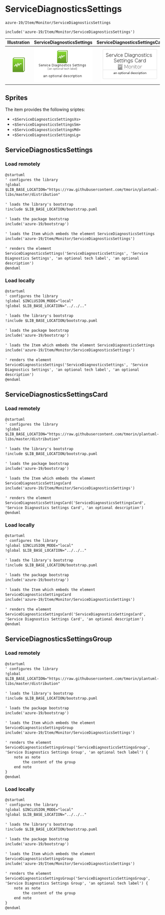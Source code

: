 # ServiceDiagnosticsSettings


```text
azure-19/Item/Monitor/ServiceDiagnosticsSettings
```

```text
include('azure-19/Item/Monitor/ServiceDiagnosticsSettings')
```



| Illustration | ServiceDiagnosticsSettings | ServiceDiagnosticsSettingsCard | ServiceDiagnosticsSettingsGroup |
| :---: | :---: | :---: | :---: |
| ![illustration for Illustration](../../../azure-19/Item/Monitor/ServiceDiagnosticsSettings.png) | ![illustration for ServiceDiagnosticsSettings](../../../azure-19/Item/Monitor/ServiceDiagnosticsSettings.Local.png) | ![illustration for ServiceDiagnosticsSettingsCard](../../../azure-19/Item/Monitor/ServiceDiagnosticsSettingsCard.Local.png) | ![illustration for ServiceDiagnosticsSettingsGroup](../../../azure-19/Item/Monitor/ServiceDiagnosticsSettingsGroup.Local.png) |



## Sprites
The item provides the following sriptes:

- `<$ServiceDiagnosticsSettingsXs>`
- `<$ServiceDiagnosticsSettingsSm>`
- `<$ServiceDiagnosticsSettingsMd>`
- `<$ServiceDiagnosticsSettingsLg>`





## ServiceDiagnosticsSettings

### Load remotely
```plantuml
@startuml
' configures the library
!global $LIB_BASE_LOCATION="https://raw.githubusercontent.com/tmorin/plantuml-libs/master/distribution"

' loads the library's bootstrap
!include $LIB_BASE_LOCATION/bootstrap.puml

' loads the package bootstrap
include('azure-19/bootstrap')

' loads the Item which embeds the element ServiceDiagnosticsSettings
include('azure-19/Item/Monitor/ServiceDiagnosticsSettings')

' renders the element
ServiceDiagnosticsSettings('ServiceDiagnosticsSettings', 'Service Diagnostics Settings', 'an optional tech label', 'an optional description')
@enduml
```

### Load locally
```plantuml
@startuml
' configures the library
!global $INCLUSION_MODE="local"
!global $LIB_BASE_LOCATION="../../.."

' loads the library's bootstrap
!include $LIB_BASE_LOCATION/bootstrap.puml

' loads the package bootstrap
include('azure-19/bootstrap')

' loads the Item which embeds the element ServiceDiagnosticsSettings
include('azure-19/Item/Monitor/ServiceDiagnosticsSettings')

' renders the element
ServiceDiagnosticsSettings('ServiceDiagnosticsSettings', 'Service Diagnostics Settings', 'an optional tech label', 'an optional description')
@enduml
```

## ServiceDiagnosticsSettingsCard

### Load remotely
```plantuml
@startuml
' configures the library
!global $LIB_BASE_LOCATION="https://raw.githubusercontent.com/tmorin/plantuml-libs/master/distribution"

' loads the library's bootstrap
!include $LIB_BASE_LOCATION/bootstrap.puml

' loads the package bootstrap
include('azure-19/bootstrap')

' loads the Item which embeds the element ServiceDiagnosticsSettingsCard
include('azure-19/Item/Monitor/ServiceDiagnosticsSettings')

' renders the element
ServiceDiagnosticsSettingsCard('ServiceDiagnosticsSettingsCard', 'Service Diagnostics Settings Card', 'an optional description')
@enduml
```

### Load locally
```plantuml
@startuml
' configures the library
!global $INCLUSION_MODE="local"
!global $LIB_BASE_LOCATION="../../.."

' loads the library's bootstrap
!include $LIB_BASE_LOCATION/bootstrap.puml

' loads the package bootstrap
include('azure-19/bootstrap')

' loads the Item which embeds the element ServiceDiagnosticsSettingsCard
include('azure-19/Item/Monitor/ServiceDiagnosticsSettings')

' renders the element
ServiceDiagnosticsSettingsCard('ServiceDiagnosticsSettingsCard', 'Service Diagnostics Settings Card', 'an optional description')
@enduml
```

## ServiceDiagnosticsSettingsGroup

### Load remotely
```plantuml
@startuml
' configures the library
!global $LIB_BASE_LOCATION="https://raw.githubusercontent.com/tmorin/plantuml-libs/master/distribution"

' loads the library's bootstrap
!include $LIB_BASE_LOCATION/bootstrap.puml

' loads the package bootstrap
include('azure-19/bootstrap')

' loads the Item which embeds the element ServiceDiagnosticsSettingsGroup
include('azure-19/Item/Monitor/ServiceDiagnosticsSettings')

' renders the element
ServiceDiagnosticsSettingsGroup('ServiceDiagnosticsSettingsGroup', 'Service Diagnostics Settings Group', 'an optional tech label') {
    note as note
        the content of the group
    end note
}
@enduml
```

### Load locally
```plantuml
@startuml
' configures the library
!global $INCLUSION_MODE="local"
!global $LIB_BASE_LOCATION="../../.."

' loads the library's bootstrap
!include $LIB_BASE_LOCATION/bootstrap.puml

' loads the package bootstrap
include('azure-19/bootstrap')

' loads the Item which embeds the element ServiceDiagnosticsSettingsGroup
include('azure-19/Item/Monitor/ServiceDiagnosticsSettings')

' renders the element
ServiceDiagnosticsSettingsGroup('ServiceDiagnosticsSettingsGroup', 'Service Diagnostics Settings Group', 'an optional tech label') {
    note as note
        the content of the group
    end note
}
@enduml
```

